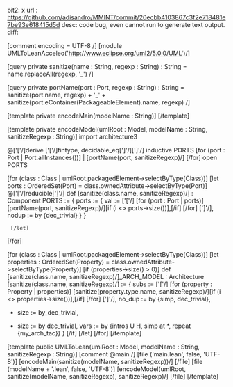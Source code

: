 bit2: x
url : https://github.com/adisandro/MMINT/commit/20ecbb4103867c3f2e718481e7be93e618415d5d
desc: code bug, even cannot run to generate text output.
diff:

[comment encoding = UTF-8 /]
 [module UMLToLeanAcceleo('http://www.eclipse.org/uml2/5.0.0/UML')/]
 
 [query private sanitize(name : String, regexp : String) : String =
   name.replaceAll(regexp, '_')
 /]
 
 [query private portName(port : Port, regexp : String) : String =
   sanitize(port.name, regexp) + '_' + sanitize(port.eContainer(PackageableElement).name, regexp)
 /]
 
 
 [template private encodeMain(modelName : String)]
 [/template]
 
 [template private encodeModel(umlRoot : Model, modelName : String, sanitizeRegexp : String)]
 import architecture3
 
 @['['/]derive ['['/]fintype, decidable_eq[']'/][']'/]
 inductive PORTS
   [for (port : Port | Port.allInstances())]
 | [portName(port, sanitizeRegexp)/]
   [/for]
 open PORTS
 
   [for (class : Class | umlRoot.packagedElement->selectByType(Class))]
     [let ports : OrderedSet(Port) = class.ownedAttribute->selectByType(Port)]
 @['['/]reducible[']'/]
 def [sanitize(class.name, sanitizeRegexp)/] : Component PORTS := {
   ports := {
     val := ['['/]
     [for (port : Port | ports)]
       [portName(port, sanitizeRegexp)/][if (i <> ports->size())],[/if]
     [/for]
     [']'/],
     nodup := by {dec_trivial}
   }
 }
 
     [/let]
   [/for]
 
   [for (class : Class | umlRoot.packagedElement->selectByType(Class))]
     [let properties : OrderedSet(Property) = class.ownedAttribute->selectByType(Property)]
     [if (properties->size() > 0)]
 def [sanitize(class.name, sanitizeRegexp)/]_ARCH_MODEL : Architecture [sanitize(class.name, sanitizeRegexp)/] := {
   subs := ['['/]
       [for (property : Property | properties)]
     [sanitize(property.type.name, sanitizeRegexp)/][if (i <> properties->size())],[/if]
       [/for]
   [']'/],
   no_dup := by {simp, dec_trivial},
-   size := by_dec_trivial,
+   size := by dec_trivial,
   vars := by {intros U H, simp at *, repeat {my_arch_tac}}
 }
     [/if]
     [/let]
   [/for]
 [/template]
 
 [template public UMLToLean(umlRoot : Model, modelName : String, sanitizeRegexp : String)]
   [comment @main /]
   [file ('main.lean', false, 'UTF-8')]
 [encodeMain(sanitize(modelName, sanitizeRegexp))/]
   [/file]
   [file (modelName + '.lean', false, 'UTF-8')]
 [encodeModel(umlRoot, sanitize(modelName, sanitizeRegexp), sanitizeRegexp)/]
   [/file]
 [/template]